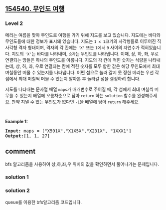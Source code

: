 <h2><a href="https://school.programmers.co.kr/learn/courses/30/lessons/154540">154540. 무인도 여행</a></h2><h3>Level 2</h3>

메리는 여름을 맞아 무인도로 여행을 가기 위해 지도를 보고 있습니다. 지도에는 바다와 무인도들에 대한 정보가 표시돼 있습니다. 지도는 `1 x 1`크기의 사각형들로 이루어진 직사각형 격자 형태이며, 격자의 각 칸에는 `'X'` 또는 `1`에서 `9` 사이의 자연수가 적혀있습니다. 지도의 `'X'`는 바다를 나타내며, `숫자`는 무인도를 나타냅니다. 이때, 상, 하, 좌, 우로 연결되는 땅들은 하나의 무인도를 이룹니다. 지도의 각 칸에 적힌 숫자는 식량을 나타내는데, 상, 하, 좌, 우로 연결되는 칸에 적힌 숫자를 모두 합한 값은 해당 무인도에서 최대 며칠동안 머물 수 있는지를 나타냅니다. 어떤 섬으로 놀러 갈지 못 정한 메리는 우선 각 섬에서 최대 며칠씩 머물 수 있는지 알아본 후 놀러갈 섬을 결정하려 합니다.

지도를 나타내는 문자열 배열  `maps`가 매개변수로 주어질 때, 각 섬에서 최대 며칠씩 머무를 수 있는지 배열에 오름차순으로 담아 `return` 하는 `solution` 함수를 완성해주세요. 만약 지낼 수 있는 무인도가 없다면 `-1`을 배열에 담아 `return` 해주세요.

<p>&nbsp;</p>
<p><strong class="example">Example 1:</strong></p>

<pre><strong>Input:</strong> maps = ["X591X","X1X5X","X231X", "1XXX1"]
<strong>Output:</strong>[1, 1, 27]</pre>

<h2> comment </h2>
<p>
bfs 알고리즘을 사용하여 상,하,좌,우 위치의 값을 확인하면서 풀어나가는 문제입니다.</p>
<h3> solution 1</h3>

<h3> solution 2</h3>
<p> queue를 이용한 bfs알고리즘 코드입니다.</p>